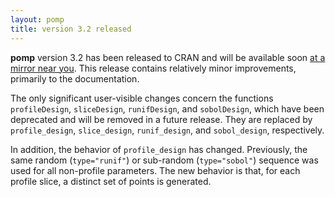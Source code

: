 ```yaml
---
layout: pomp
title: version 3.2 released
---
```


**pomp** version 3.2 has been released to CRAN and will be available soon [at a mirror near you](https://cran.r-project.org/mirrors.html).
This release contains relatively minor improvements, primarily to the documentation.

The only significant user-visible changes concern the functions `profileDesign`, `sliceDesign`, `runifDesign`, and `sobolDesign`, which have been deprecated and will be removed in a future release.
They are replaced by `profile_design`, `slice_design`, `runif_design`, and `sobol_design`, respectively.

In addition, the behavior of `profile_design` has changed.
Previously, the same random (`type="runif"`) or sub-random (`type="sobol"`) sequence was used for all non-profile parameters.
The new behavior is that, for each profile slice, a distinct set of points is generated. 
